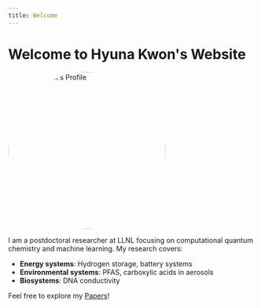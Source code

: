 ```yaml
---
title: Welcome
---
```


# Welcome to Hyuna Kwon's Website
<img src="https://kha8128.github.io/picture.jpeg" alt="Hyuna Kwon's Profile" width="320" height="320" style="border-radius: 50%;">

I am a postdoctoral researcher at LLNL focusing on computational quantum chemistry and machine learning. My research covers:

- **Energy systems**: Hydrogen storage, battery systems
- **Environmental systems**: PFAS, carboxylic acids in aerosols
- **Biosystems**: DNA conductivity

Feel free to explore my [Papers](/papers/)!

